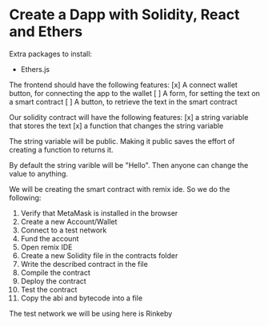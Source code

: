 # Create a Dapp with Solidity, React and Ethers

Extra packages to install: 
* Ethers.js

The frontend should have the following features:
[x] A connect wallet button, for connecting the app to the wallet
[ ] A form, for setting the text on a smart contract
[ ] A button, to retrieve the text in the smart contract 

Our solidity contract will have the following features:
[x] a string variable that stores the text
[x] a function that changes the string variable

The string variable will be public. Making it public saves the effort of creating a function to returns it.

By default the string varible will be "Hello". Then anyone can change the value to anything. 

We will be creating the smart contract with remix ide. So we do the following:
1. Verify that MetaMask is installed in the browser
2. Create a new Account/Wallet
3. Connect to a test network
4. Fund the account
5. Open remix IDE
6. Create a new Solidity file in the contracts folder
7. Write the described contract in the file
8. Compile the contract
9. Deploy the contract
10. Test the contract
11. Copy the abi and bytecode into a file

The test network we will be using here is Rinkeby